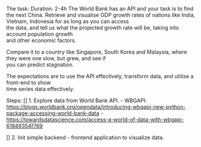 The task:
Duration: 2-4h
The World Bank has an API and your task is to find the next China. 
Retrieve and visualise GDP growth rates of nations like India, Vietnam, Indonesia for as long as you can access\
the data, and tell us what the projected growth rate will be, taking into account population growth\
and other economic factors. 

Compare it to a country like Singapore, South Korea and Malaysia, where they were one slow, but grew, and see if\
you can predict stagnation.

The expectations are to use the API effectively, transform data, and utilise a front-end to show\
time series data effectively. 


Steps:
[] 1. Explore data from World Bank API.
    - WBGAPI: https://blogs.worldbank.org/opendata/introducing-wbgapi-new-python-package-accessing-world-bank-data
    - https://towardsdatascience.com/access-a-world-of-data-with-wbgapi-61849354f769


[] 2. Init simple backend - frontend application to visualize data.
